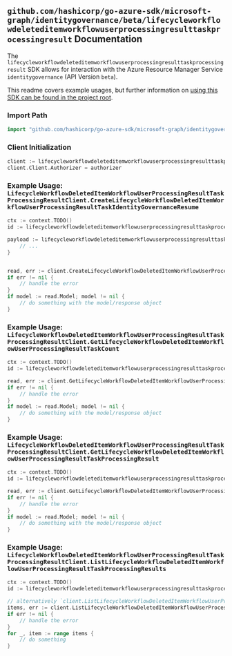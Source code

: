 
## `github.com/hashicorp/go-azure-sdk/microsoft-graph/identitygovernance/beta/lifecycleworkflowdeleteditemworkflowuserprocessingresulttaskprocessingresult` Documentation

The `lifecycleworkflowdeleteditemworkflowuserprocessingresulttaskprocessingresult` SDK allows for interaction with the Azure Resource Manager Service `identitygovernance` (API Version `beta`).

This readme covers example usages, but further information on [using this SDK can be found in the project root](https://github.com/hashicorp/go-azure-sdk/tree/main/docs).

### Import Path

```go
import "github.com/hashicorp/go-azure-sdk/microsoft-graph/identitygovernance/beta/lifecycleworkflowdeleteditemworkflowuserprocessingresulttaskprocessingresult"
```


### Client Initialization

```go
client := lifecycleworkflowdeleteditemworkflowuserprocessingresulttaskprocessingresult.NewLifecycleWorkflowDeletedItemWorkflowUserProcessingResultTaskProcessingResultClientWithBaseURI("https://management.azure.com")
client.Client.Authorizer = authorizer
```


### Example Usage: `LifecycleWorkflowDeletedItemWorkflowUserProcessingResultTaskProcessingResultClient.CreateLifecycleWorkflowDeletedItemWorkflowUserProcessingResultTaskIdentityGovernanceResume`

```go
ctx := context.TODO()
id := lifecycleworkflowdeleteditemworkflowuserprocessingresulttaskprocessingresult.NewIdentityGovernanceLifecycleWorkflowDeletedItemWorkflowIdUserProcessingResultIdTaskProcessingResultID("workflowIdValue", "userProcessingResultIdValue", "taskProcessingResultIdValue")

payload := lifecycleworkflowdeleteditemworkflowuserprocessingresulttaskprocessingresult.CreateLifecycleWorkflowDeletedItemWorkflowUserProcessingResultTaskIdentityGovernanceResumeRequest{
	// ...
}


read, err := client.CreateLifecycleWorkflowDeletedItemWorkflowUserProcessingResultTaskIdentityGovernanceResume(ctx, id, payload)
if err != nil {
	// handle the error
}
if model := read.Model; model != nil {
	// do something with the model/response object
}
```


### Example Usage: `LifecycleWorkflowDeletedItemWorkflowUserProcessingResultTaskProcessingResultClient.GetLifecycleWorkflowDeletedItemWorkflowUserProcessingResultTaskCount`

```go
ctx := context.TODO()
id := lifecycleworkflowdeleteditemworkflowuserprocessingresulttaskprocessingresult.NewIdentityGovernanceLifecycleWorkflowDeletedItemWorkflowIdUserProcessingResultID("workflowIdValue", "userProcessingResultIdValue")

read, err := client.GetLifecycleWorkflowDeletedItemWorkflowUserProcessingResultTaskCount(ctx, id, lifecycleworkflowdeleteditemworkflowuserprocessingresulttaskprocessingresult.DefaultGetLifecycleWorkflowDeletedItemWorkflowUserProcessingResultTaskCountOperationOptions())
if err != nil {
	// handle the error
}
if model := read.Model; model != nil {
	// do something with the model/response object
}
```


### Example Usage: `LifecycleWorkflowDeletedItemWorkflowUserProcessingResultTaskProcessingResultClient.GetLifecycleWorkflowDeletedItemWorkflowUserProcessingResultTaskProcessingResult`

```go
ctx := context.TODO()
id := lifecycleworkflowdeleteditemworkflowuserprocessingresulttaskprocessingresult.NewIdentityGovernanceLifecycleWorkflowDeletedItemWorkflowIdUserProcessingResultIdTaskProcessingResultID("workflowIdValue", "userProcessingResultIdValue", "taskProcessingResultIdValue")

read, err := client.GetLifecycleWorkflowDeletedItemWorkflowUserProcessingResultTaskProcessingResult(ctx, id, lifecycleworkflowdeleteditemworkflowuserprocessingresulttaskprocessingresult.DefaultGetLifecycleWorkflowDeletedItemWorkflowUserProcessingResultTaskProcessingResultOperationOptions())
if err != nil {
	// handle the error
}
if model := read.Model; model != nil {
	// do something with the model/response object
}
```


### Example Usage: `LifecycleWorkflowDeletedItemWorkflowUserProcessingResultTaskProcessingResultClient.ListLifecycleWorkflowDeletedItemWorkflowUserProcessingResultTaskProcessingResults`

```go
ctx := context.TODO()
id := lifecycleworkflowdeleteditemworkflowuserprocessingresulttaskprocessingresult.NewIdentityGovernanceLifecycleWorkflowDeletedItemWorkflowIdUserProcessingResultID("workflowIdValue", "userProcessingResultIdValue")

// alternatively `client.ListLifecycleWorkflowDeletedItemWorkflowUserProcessingResultTaskProcessingResults(ctx, id, lifecycleworkflowdeleteditemworkflowuserprocessingresulttaskprocessingresult.DefaultListLifecycleWorkflowDeletedItemWorkflowUserProcessingResultTaskProcessingResultsOperationOptions())` can be used to do batched pagination
items, err := client.ListLifecycleWorkflowDeletedItemWorkflowUserProcessingResultTaskProcessingResultsComplete(ctx, id, lifecycleworkflowdeleteditemworkflowuserprocessingresulttaskprocessingresult.DefaultListLifecycleWorkflowDeletedItemWorkflowUserProcessingResultTaskProcessingResultsOperationOptions())
if err != nil {
	// handle the error
}
for _, item := range items {
	// do something
}
```
